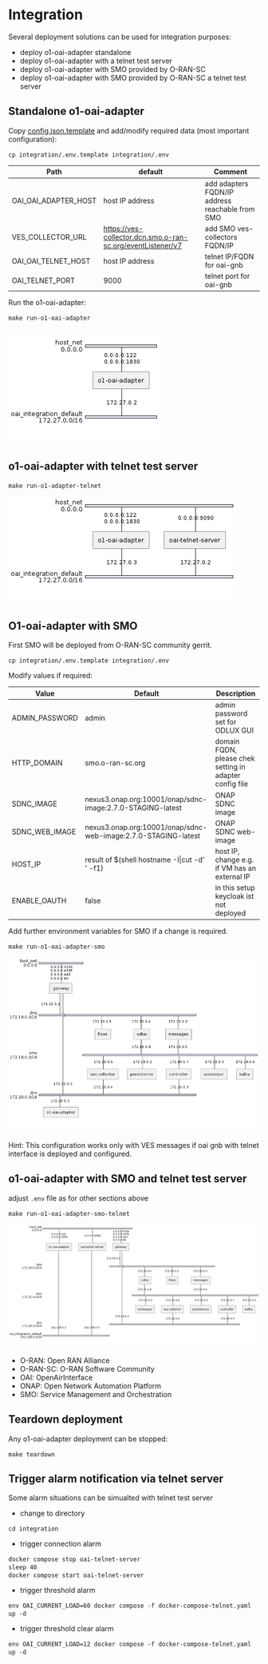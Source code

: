 
# Integration

Several deployment solutions can be used for integration purposes:

- deploy o1-oai-adapter standalone
- deploy o1-oai-adapter with a telnet test server
- deploy o1-oai-adapter with SMO provided by O-RAN-SC
- deploy o1-oai-adapter with SMO provided by O-RAN-SC a telnet test server

## Standalone o1-oai-adapter

Copy [config.json.template](config/config.json.template) and add/modify required data (most important configuration):

```
cp integration/.env.template integration/.env 
```

| Path | default | Comment | 
|----------|----------|----------|
| OAI_OAI_ADAPTER_HOST | host IP address | add adapters FQDN/IP address reachable from SMO |
| VES_COLLECTOR_URL | https://ves-collector.dcn.smo.o-ran-sc.org/eventListener/v7 |add SMO ves-collectors FQDN/IP |
| OAI_OAI_TELNET_HOST | host IP address |telnet IP/FQDN for oai-gnb |
| OAI_TELNET_PORT | 9000 |telnet port for oai-gnb |

Run the o1-oai-adapter:
```
make run-o1-oai-adapter
      
```

![Standalone](./res/standalone.png)

## o1-oai-adapter with telnet test server


```
make run-o1-adapter-telnet 
```
![o1-adapter with telent test service](res/standalone_with_telnet_server.png)

## O1-oai-adapter with SMO

First SMO will be deployed from O-RAN-SC community gerrit.

```
cp integration/.env.template integration/.env 
```
Modify values if required:

| Value | Default | Description |
| ------- | ------- | ------- |
| ADMIN_PASSWORD | admin | admin password set for ODLUX GUI |
| HTTP_DOMAIN | smo.o-ran-sc.org | domain FQDN, please chek setting in adapter config file |
| SDNC_IMAGE | nexus3.onap.org:10001/onap/sdnc-image:2.7.0-STAGING-latest| ONAP SDNC image |
| SDNC_WEB_IMAGE | nexus3.onap.org:10001/onap/sdnc-web-image:2.7.0-STAGING-latest| ONAP SDNC web-image |
| HOST_IP | result of $(shell hostname -I\|cut -d' ' -f1) | host IP, change e.g. if VM has an external IP |
| ENABLE_OAUTH | false | in this setup keycloak ist not deployed |

Add further  environment variables for SMO if a change is required.

```
make run-o1-oai-adapter-smo
```
![Standalone with SMO](res/standalone_with_SMO.png)

Hint: This configuration works only with VES messages if oai gnb with telnet interface is deployed and configured.

## o1-oai-adapter with SMO and telnet test server

adjust `.env` file as for other sections above

```
make run-o1-oai-adapter-smo-telnet
```
![adapter with SMO and telnet server](res/standalone_with_SMO_telnet.png)

  * O-RAN: Open RAN Alliance
  * O-RAN-SC: O-RAN Software Community
  * OAI: OpenAirInterface
  * ONAP: Open Network Automation Platform
  * SMO: Service Management and Orchestration

## Teardown deployment

Any o1-oai-adapter deployment can be stopped:

```
make teardown
```

## Trigger alarm notification via telnet server

Some alarm situations can be simualted with telnet test server

- change to directory
```
cd integration
```

- trigger connection alarm

```
docker compose stop oai-telnet-server 
sleep 40
docker compose start oai-telnet-server 

```

- trigger threshold alarm

```
env OAI_CURRENT_LOAD=60 docker compose -f docker-compose-telnet.yaml up -d

```
- trigger threshold clear alarm

```
env OAI_CURRENT_LOAD=12 docker compose -f docker-compose-telnet.yaml up -d

```

